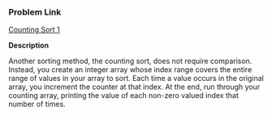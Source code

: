 ### Problem Link

[Counting Sort 1](https://www.hackerrank.com/challenges/countingsort1/problem)

**Description**

Another sorting method, the counting sort, does not require comparison. Instead, you create an integer array whose index range covers the entire range of values in your array to sort. Each time a value occurs in the original array, you increment the counter at that index. At the end, run through your counting array, printing the value of each non-zero valued index that number of times.
